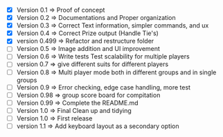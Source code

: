 -   [x] Version 0.1 => Proof of concept
-   [x] Version 0.2 => Documentations and Proper organization
-   [x] Version 0.3 => Correct Text information, simpler commands, and ux
-   [x] Version 0.4 => Correct Prize output (Handle Tie's)
-   [x] version 0.499 => Refactor and restructure folder
-   [ ] Version 0.5 => Image addition and UI improvement
-   [ ] Version 0.6 => Write tests
        Test scalability for multiple players
-   [ ] version 0.7 => give different suits for different players
-   [ ] Version 0.8 => Multi player mode both in different groups and in single groups
-   [ ] Version 0.9 => Error checking, edge case handling, more test
-   [ ] Version 0.98 => group score board for compitation
-   [ ] Version 0.99 => Complete the README.md
-   [ ] Version 1.0 => Final Clean up and tidying
-   [ ] Version 1.0 => First release
-   [ ] version 1.1 => Add keyboard layout as a secondary option
